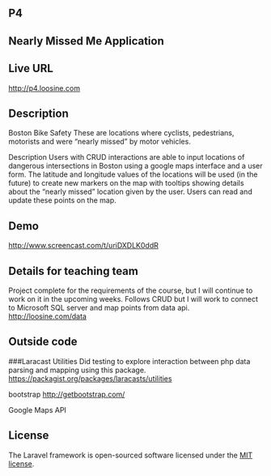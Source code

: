 ## P4
## Nearly Missed Me Application

## Live URL
<http://p4.loosine.com>

## Description
Boston Bike Safety 
These are locations where cyclists, pedestrians, motorists and  were “nearly missed” by motor vehicles. 

Description
Users with CRUD interactions are able to input locations of dangerous intersections in Boston using a google maps interface and a user form. The latitude and longitude values of the locations will be used (in the future) to create new markers on the map with tooltips showing details about the “nearly missed” location given by the user. Users can read and update these points on the map.


## Demo
<http://www.screencast.com/t/uriDXDLK0ddR>

## Details for teaching team
Project complete for the requirements of the course, but I will continue to work on it in the upcoming weeks. Follows CRUD but I will work to connect to Microsoft SQL server and map points from data api. <http://loosine.com/data>


## Outside code
###Laracast Utilities 
Did testing to explore interaction between php data parsing and mapping using this package.
<https://packagist.org/packages/laracasts/utilities>

bootstrap
<http://getbootstrap.com/>

Google Maps API


## License
The Laravel framework is open-sourced software licensed under the [MIT license](http://opensource.org/licenses/MIT).
